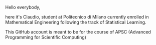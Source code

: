 Hello everybody,

here it's Claudio, student at Politecnico di Milano currently enrolled in Mathematical Engineering following the track of Statistical Learning.

This GitHub account is meant to be for the course of APSC (Advanced Programming for Scientific Computing)
